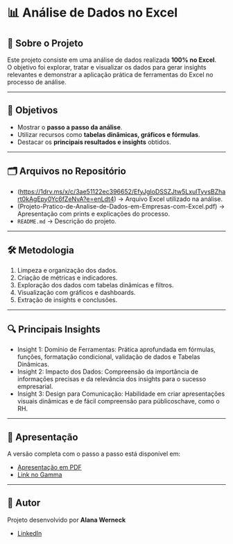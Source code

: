# 📊 Análise de Dados no Excel

## 📌 Sobre o Projeto
Este projeto consiste em uma análise de dados realizada **100% no Excel**.  
O objetivo foi explorar, tratar e visualizar os dados para gerar insights relevantes e demonstrar a aplicação prática de ferramentas do Excel no processo de análise.

---

## 🎯 Objetivos
- Mostrar o **passo a passo da análise**.  
- Utilizar recursos como **tabelas dinâmicas, gráficos e fórmulas**.  
- Destacar os **principais resultados e insights** obtidos.  

---

## 🗂️ Arquivos no Repositório
- (https://1drv.ms/x/c/3ae51122ec396652/EfyJgIoDSSZJtw5LxulTyvsBZhart0kAgEpy0Yc6fZeNvA?e=enLdt4) → Arquivo Excel utilizado na análise.  
- (Projeto-Pratico-de-Analise-de-Dados-em-Empresas-com-Excel.pdf) → Apresentação com prints e explicações do processo.  
- `README.md` → Descrição do projeto.  

---

## 🛠️ Metodologia
1. Limpeza e organização dos dados.  
2. Criação de métricas e indicadores.  
3. Exploração dos dados com tabelas dinâmicas e filtros.  
4. Visualização com gráficos e dashboards.  
5. Extração de insights e conclusões.  

---

## 🔍 Principais Insights
- Insight 1: Domínio de Ferramentas: Prática aprofundada em fórmulas, funções, formatação condicional, validação de dados e Tabelas Dinâmicas.
- Insight 2: Impacto dos Dados: Compreensão da importância de informações precisas e da relevância dos insights para o sucesso empresarial.
- Insight 3: Design para Comunicação: Habilidade em criar apresentações visuais dinâmicas e de fácil compreensão para públicoschave, como o RH.


---

## 📑 Apresentação
A versão completa com o passo a passo está disponível em:  
- [Apresentação em PDF](file:///C:/Users/alana/Downloads/Projeto-Pratico-de-Analise-de-Dados-em-Empresas-com-Excel.pdf)  
- [Link no Gamma](https://projeto-pratico-de-anali-8zbbczq.gamma.site/)  

---

## 👤 Autor
Projeto desenvolvido por **Alana Werneck**  
- [LinkedIn](https://www.linkedin.com/in/alana-werneck-5a317b201/)  
